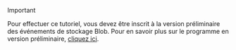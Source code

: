 > [!IMPORTANT]
> Pour effectuer ce tutoriel, vous devez être inscrit à la version préliminaire des événements de stockage Blob.  Pour en savoir plus sur le programme en version préliminaire, [cliquez ici](https://docs.microsoft.com/azure/storage/blobs/storage-blob-event-overview#join-the-preview).
